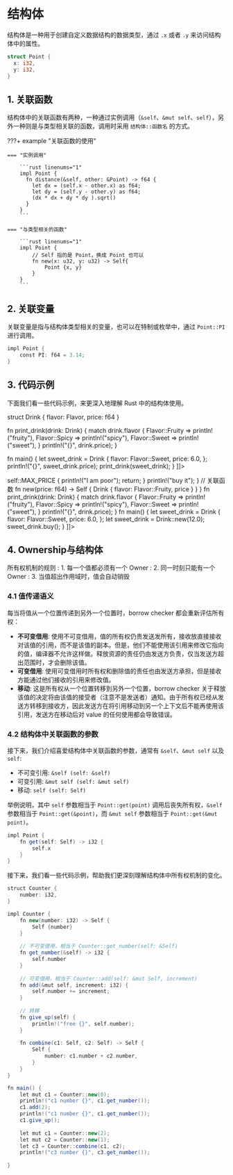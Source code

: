 # 结构体

结构体是一种用于创建自定义数据结构的数据类型，通过 `.x` 或者 `.y` 来访问结构体中的属性。

```rust linenums="1"
struct Point {
  x: i32,
  y: i32,
}
```

## 1. 关联函数

结构体中的关联函数有两种，一种通过实例调用（`&self`、`&mut self`、`self`），另外一种则是与类型相关联的函数，调用时采用 `结构体::函数名` 的方式。

???+ example "关联函数的使用"

    === "实例调用"

        ```rust linenums="1"
        impl Point {
          fn distance(&self, other: &Point) -> f64 {
            let dx = (self.x - other.x) as f64;
            let dy = (self.y - other.y) as f64;
            (dx * dx + dy * dy ).sqrt()
          }
        }
        ```

    === "与类型相关的函数"
        
        ```rust linenums="1"
        impl Point {
            // Self 指的是 Point，换成 Point 也可以
            fn new(x: u32, y: u32) -> Self{
                Point {x, y}
            }
        }
        ```

## 2. 关联变量

关联变量是指与结构体类型相关的变量，也可以在特制或枚举中，通过 `Point::PI` 进行调用。

```Scala
impl Point {
    const PI: f64 = 3.14;
}
```

## 3. 代码示例

下面我们看一些代码示例，来更深入地理解 Rust 中的结构体使用。

<tabs>
<tab title="示例 1">
<code-block lang="scala">
<![CDATA[
enum Flavor {
    Spicy,
    Sweet,
    Fruity,
}

struct Drink {
    flavor: Flavor,
    price: f64
}

fn print_drink(drink: Drink) {
    match drink.flavor {
        Flavor::Fruity => println!("fruity"),
        Flavor::Spicy => println!("spicy"),
        Flavor::Sweet => println!("sweet"),
    }
    println!("{}", drink.price);
}

fn main() {
    let sweet_drink = Drink {
        flavor: Flavor::Sweet,
        price: 6.0,
    };
    println!("{}", sweet_drink.price);
    print_drink(sweet_drink);
}
]]>
</code-block>
</tab>
<tab title="示例 2">
<code-block lang="scala">
<![CDATA[
enum Flavor {
    Spicy,
    Sweet,
    Fruity,
}

struct Drink {
    flavor: Flavor,
    price: f64
}

impl Drink {
    // 关联变量
    const MAX_PRICE: f64 = 10.0;
    // 方法
    fn buy(&self) {
        if self.price > self::MAX_PRICE {
            println!("I am poor");
            return;
        }
        println!("buy it");
    }
    // 关联函数
    fn new(price: f64) -> Self {
        Drink {
            flavor: Flavor::Fruity,
            price
        }
    }
}


fn print_drink(drink: Drink) {
    match drink.flavor {
        Flavor::Fruity => println!("fruity"),
        Flavor::Spicy => println!("spicy"),
        Flavor::Sweet => println!("sweet"),
    }
    println!("{}", drink.price);
}

fn main() {
    let sweet_drink = Drink {
        flavor: Flavor::Sweet,
        price: 6.0,
    };
    let sweet_drink = Drink::new(12.0);
    sweet_drink.buy();
}
]]>
</code-block>
</tab>
</tabs>

## 4. Ownership与结构体

所有权机制的规则
: 1. 每一个值都必须有一个 Owner
: 2. 同一时刻只能有一个 Owner
: 3. 当值超出作用域时，值会自动销毁


### 4.1 值传递语义

每当将值从一个位置传递到另外一个位置时，borrow checker 都会重新评估所有权：
- **不可变借用**: 使用不可变借用，值的所有权仍贵发送发所有，接收放直接接收对该值的引用，而不是该值的副本。但是，他们不能使用该引用来修改它指向的值，编译器不允许这样做。释放资源的责任仍由发送方负责，仅当发送方超出范围时，才会删除该值。
- **可变借用**: 使用可变借用时所有权和删除值的责任也由发送方承担，但是接收方能通过他们接收的引用来修改值。
- **移动**: 这是所有权从一个位置转移到另外一个位置，borrow checker 关于释放该值的决定将由该值的接受者（注意不是发送者）通知。由于所有权已经从发送方转移到接收方，因此发送方在将引用移动到另一个上下文后不能再使用该引用，发送方在移动后对 value 的任何使用都会导致错误。

### 4.2 结构体中关联函数的参数

接下来，我们介绍喜爱结构体中关联函数的参数，通常有 `&self`、`&mut self` 以及 `self`:
- 不可变引用: `&self (self: &self)`
- 可变引用: `&mut self (self: &mut self)`
- 移动: `self (self: Self)`


举例说明，其中 `self` 参数相当于 `Point::get(point)` 调用后丧失所有权，`&self` 参数相当于 `Point::get(&point)`，而 `&mut self` 参数相当于 `Point::get(&mut point)`。

```Scala
impl Point {
    fn get(self: Self) -> i32 {
        self.x
    }
}
```

接下来，我们看一些代码示例，帮助我们更深刻理解结构体中所有权机制的变化。

```Scala
struct Counter {
    number: i32,
}

impl Counter {
    fn new(number: i32) -> Self {
        Self {number}
    }
    
    // 不可变借用，相当于 Counter::get_number(self: &Self)
    fn get_number(&self) -> i32 {
        self.number
    }
    
    // 可变借用，相当于 Counter::add(self: &mut Self, increment)
    fn add(&mut self, increment: i32) {
        self.number += increment;
    }
    
    // 转移
    fn give_up(self) {
        println!("free {}", self.number);
    }
    
    fn combine(c1: Self, c2: Self) -> Self {
        Self {
            number: c1.number + c2.number,
        }
    }
}

fn main() {
    let mut c1 = Counter::new(0);
    println!("c1 number {}", c1.get_number());
    c1.add(2);
    println!("c1 number {}", c1.get_number());
    c1.give_up();
    
    let mut c1 = Counter::new(2);
    let mut c2 = Counter::new(1);
    let c3 = Counter::combine(c1, c2);
    println!("c3 number {}", c3.get_number());
    
}
```